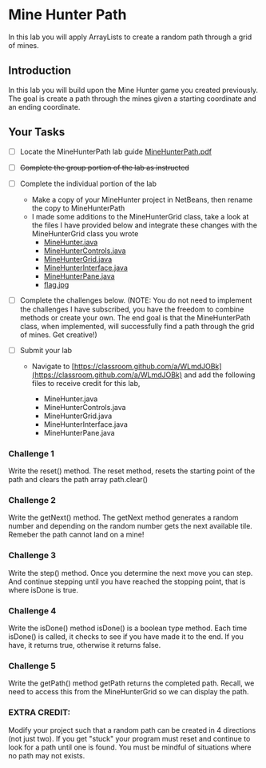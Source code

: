 # Mine Hunter Path

In this lab you will apply ArrayLists to create a random path through a grid of mines. 

## Introduction
In this lab you will build upon the Mine Hunter game you created previously.  The goal is create a path through the mines given a starting coordinate and an ending coordinate.

## Your Tasks

- [ ] Locate the MineHunterPath lab guide [MineHunterPath.pdf](../../labs/MineHunterPath.pdf)

- [ ] ~~Complete the group portion of the lab as instructed~~

- [ ] Complete the individual portion of the lab

	* Make a copy of your MineHunter project in NetBeans, then rename the copy to MineHunterPath
	* I made some additions to the MineHunterGrid class, take a look at the files I have provided below and integrate these changes with the MineHunterGrid class you wrote
		- [MineHunter.java](../../labs/mineHunterPath/MineHunter.java)
		- [MineHunterControls.java](../../labs/mineHunterPath/MineHunterControls.java)
		- [MineHunterGrid.java](../../labs/mineHunterPath/MineHunterGrid.java)
		- [MineHunterInterface.java](../../labs/mineHunterPath/MineHunterInterface.java)
		- [MineHunterPane.java](../../labs/mineHunterPath/MineHunterPane.java)
		- [flag.jpg](https://github.com/hpluska/APCompSciA/blob/master/labs/MineHunterPath/images/flag.jpg)

- [ ] Complete the challenges below. (NOTE:  You do not need to implement the challenges I have subscribed, you have the freedom to combine methods or create your own. The end goal is that the MineHunterPath class, when implemented, will successfully find a path through the grid of mines. Get creative!)

- [ ] Submit your lab

    * Navigate to [https://classroom.github.com/a/WLmdJOBk](https://classroom.github.com/a/WLmdJOBk) and add the following files to receive credit for this lab, 

		- MineHunter.java
		- MineHunterControls.java
		- MineHunterGrid.java
		- MineHunterInterface.java
		- MineHunterPane.java

### Challenge 1
Write the reset() method. The reset method, resets the starting point of the path and clears the path array path.clear()

### Challenge 2
Write the getNext() method. The getNext method generates a random number and depending on the random number gets the next available tile.  Remeber the path cannot land on a mine!

### Challenge 3
Write the step() method.  Once you determine the next move you can step.  And continue stepping until you have reached the stopping point, that is where isDone is true. 

### Challenge 4
Write the isDone() method isDone() is a boolean type method.   Each time isDone() is called, it checks to see if you have made it to the end.  If you have, it returns true, otherwise it returns false.

### Challenge 5
Write the getPath() method getPath returns the completed path.  Recall, we need to access this from the MineHunterGrid so we can display the path. 

### EXTRA CREDIT: 
Modify your project such that a random path can be created in 4 directions (not just two).  If you get "stuck" your program must reset and continue to look for a path until one is found.  You must be mindful of situations where no path may not exists.  


